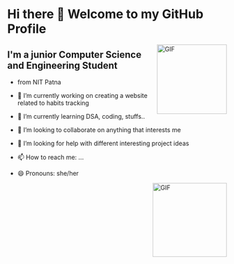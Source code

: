 # Hi there 👋    Welcome to my GitHub Profile

<img align="right" alt="GIF" height="160px" src="https://media.giphy.com/media/du3J3cXyzhj75IOgvA/giphy.gif" />

## I'm a junior Computer Science and Engineering Student 

- from NIT Patna 

- 🔭 I’m currently working on creating a website related to habits tracking
- 🌱 I’m currently learning DSA, coding, stuffs..
- 👯 I’m looking to collaborate on anything that interests me
- 🤔 I’m looking for help with different interesting project ideas
- 📫 How to reach me: ...
- 😄 Pronouns: she/her



<img align="right" alt="GIF" height="170px" src="https://media.giphy.com/media/J5B1Y8QZnzXXbLQIBu/giphy.gif" />








<!--
**contactsmriti/contactsmriti** is a ✨ _special_ ✨ repository because its `README.md` (this file) appears on your GitHub profile.

Here are some ideas to get you started:

- 🔭 I’m currently working on creating a website related to habits tracking
- 🌱 I’m currently learning DSA, coding, stuffs..
- 👯 I’m looking to collaborate on anything that interests me
- 🤔 I’m looking for help with different interesting project ideas
- 💬 Ask me about ...
- 📫 How to reach me: ...
- 😄 Pronouns: she/her
- ⚡ Fun fact: I love to do some Dancing(when I am in mood), swimming, writing anything, and never go for playing Badminton without me
-->
